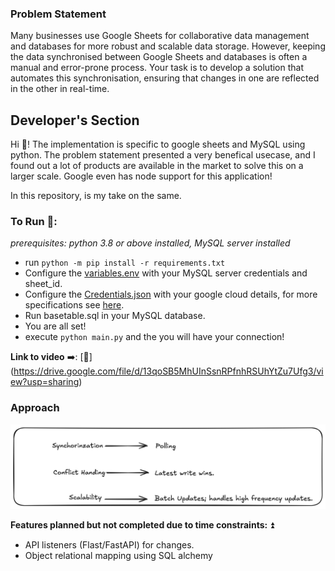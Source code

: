 
### Problem Statement
Many businesses use Google Sheets for collaborative data management and databases for more robust and scalable data storage. However, keeping the data synchronised between Google Sheets and databases is often a manual and error-prone process. Your task is to develop a solution that automates this synchronisation, ensuring that changes in one are reflected in the other in real-time.

## Developer's Section
Hi 👋!
The implementation is specific to google sheets and MySQL using python.
The problem statement presented a very benefical usecase, and I found out a lot of products are available in the market to solve this on a larger scale.
Google even has node support for this application!

In this repository, is my take on the same.

### To Run 🏃:
_prerequisites: python 3.8 or above installed, MySQL server installed_

- run `python -m pip install -r requirements.txt`
- Configure the [variables.env](./variables.env) with your MySQL server credentials and sheet_id.
- Configure the [Credentials.json](./Credentials.json) with your google cloud details, for more specifications see [here](https://console.cloud.google.com/apis/library/sheets.googleapis.com).
- Run basetable.sql in your MySQL database.
- You are all set!
- execute `python main.py` and the you will have your connection!

**Link to video** ➡️: [🔗] (https://drive.google.com/file/d/13qoSB5MhUInSsnRPfnhRSUhYtZu7Ufg3/view?usp=sharing)

### Approach
![approach](./Approach.png)


**Features planned but not completed due to time constraints:** ⏫
- API listeners (Flast/FastAPI) for changes.
- Object relational mapping using SQL alchemy




